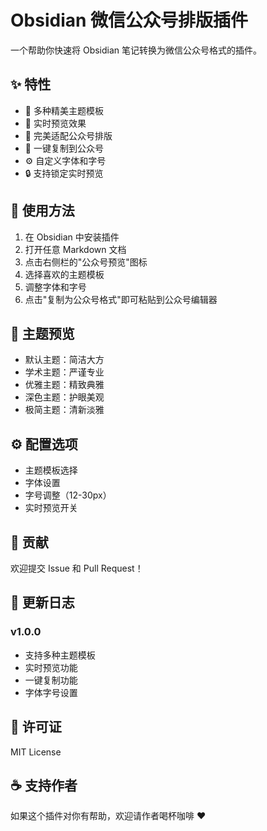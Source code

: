 # Obsidian 微信公众号排版插件

一个帮助你快速将 Obsidian 笔记转换为微信公众号格式的插件。

## ✨ 特性

- 🎨 多种精美主题模板
- 🔄 实时预览效果
- 📱 完美适配公众号排版
- 🎯 一键复制到公众号
- ⚙️ 自定义字体和字号
- 🔒 支持锁定实时预览

## 🚀 使用方法

1. 在 Obsidian 中安装插件
2. 打开任意 Markdown 文档
3. 点击右侧栏的"公众号预览"图标
4. 选择喜欢的主题模板
5. 调整字体和字号
6. 点击"复制为公众号格式"即可粘贴到公众号编辑器

## 🎨 主题预览

- 默认主题：简洁大方
- 学术主题：严谨专业
- 优雅主题：精致典雅
- 深色主题：护眼美观
- 极简主题：清新淡雅

## ⚙️ 配置选项

- 主题模板选择
- 字体设置
- 字号调整（12-30px）
- 实时预览开关

## 🤝 贡献

欢迎提交 Issue 和 Pull Request！

## 📝 更新日志

### v1.0.0

- 支持多种主题模板
- 实时预览功能
- 一键复制功能
- 字体字号设置

## 📄 许可证

MIT License

## ☕️ 支持作者

如果这个插件对你有帮助，欢迎请作者喝杯咖啡 ❤️